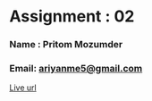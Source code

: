 # Assignment : 02

### Name : Pritom Mozumder

### Email: ariyanme5@gmail.com

[ Live url](https://690256ce3c68bc239c5b9816--foodie-responsive-website.netlify.app/)
